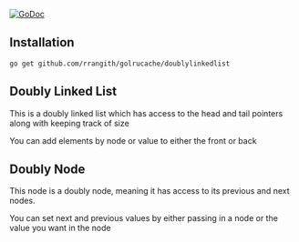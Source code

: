 [![GoDoc](https://godoc.org/github.com/rrangith/golrucache/doublylinkedlist?status.svg)](https://godoc.org/github.com/rrangith/golrucache/doublylinkedlist)


## Installation
`go get github.com/rrangith/golrucache/doublylinkedlist`

## Doubly Linked List
This is a doubly linked list which has access to the head and tail pointers along with keeping track of size

You can add elements by node or value to either the front or back

## Doubly Node
This node is a doubly node, meaning it has access to its previous and next nodes.

You can set next and previous values by either passing in a node or the value you want in the node

